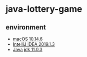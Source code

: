 # java-lottery-game

## environment
- [macOS 10.14.6](https://www.apple.com/tw/macos/mojave/)
- [IntelliJ IDEA 2019.1.3](https://www.jetbrains.com/idea/)
- [Java jdk 11.0.3](https://www.oracle.com/technetwork/java/javase/downloads/index.html)